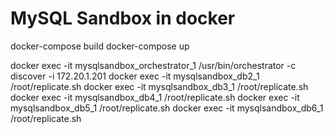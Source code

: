 # MySQL Sandbox in docker

docker-compose build
docker-compose up

docker exec -it mysqlsandbox_orchestrator_1 /usr/bin/orchestrator -c discover -i 172.20.1.201
docker exec -it mysqlsandbox_db2_1 /root/replicate.sh
docker exec -it mysqlsandbox_db3_1 /root/replicate.sh
docker exec -it mysqlsandbox_db4_1 /root/replicate.sh
docker exec -it mysqlsandbox_db5_1 /root/replicate.sh
docker exec -it mysqlsandbox_db6_1 /root/replicate.sh

